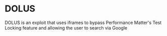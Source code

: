 # DOLUS
DOLUS is an exploit that uses iframes to bypass Performance Matter's Test Locking feature and allowing the user to search via Google
